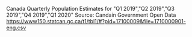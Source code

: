 
Canada Quarterly Population Estimates for
"Q1 2019","Q2 2019","Q3 2019","Q4 2019","Q1 2020"
Source:
Candain Government Open Data
https://www150.statcan.gc.ca/t1/tbl1/#?pid=17100009&file=1710000901-eng.csv 